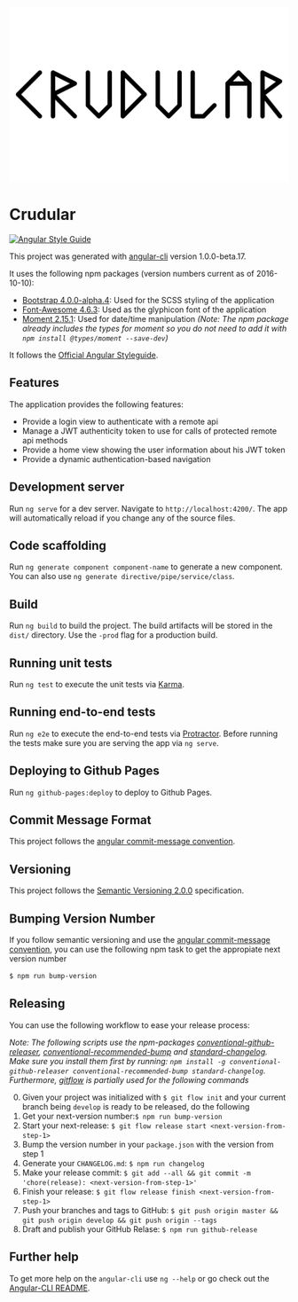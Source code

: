 ![Crudular](crudular.png)

# Crudular

[![Angular Style Guide](https://mgechev.github.io/angular2-style-guide/images/badge.svg)](https://angular.io/styleguide)

This project was generated with [angular-cli](https://github.com/angular/angular-cli) version 1.0.0-beta.17.

It uses the following npm packages (version numbers current as of 2016-10-10):

- [Bootstrap 4.0.0-alpha.4](https://www.npmjs.com/package/bootstrap): Used for the SCSS styling of the application
- [Font-Awesome 4.6.3](https://www.npmjs.com/package/font-awesome): Used as the glyphicon font of the application
- [Moment 2.15.1](https://www.npmjs.com/package/moment): Used for date/time manipulation *(Note: The npm package already includes the types for moment so you do not need to add it with `npm install @types/moment --save-dev`)*

It follows the [Official Angular Styleguide](https://angular.io/styleguide).

## Features

The application provides the following features:

- Provide a login view to authenticate with a remote api
- Manage a JWT authenticity token to use for calls of protected remote api methods
- Provide a home view showing the user information about his JWT token
- Provide a dynamic authentication-based navigation

## Development server

Run `ng serve` for a dev server. Navigate to `http://localhost:4200/`. The app will automatically reload if you change any of the source files.

## Code scaffolding

Run `ng generate component component-name` to generate a new component. You can also use `ng generate directive/pipe/service/class`.

## Build

Run `ng build` to build the project. The build artifacts will be stored in the `dist/` directory. Use the `-prod` flag for a production build.

## Running unit tests

Run `ng test` to execute the unit tests via [Karma](https://karma-runner.github.io).

## Running end-to-end tests

Run `ng e2e` to execute the end-to-end tests via [Protractor](http://www.protractortest.org/). 
Before running the tests make sure you are serving the app via `ng serve`.

## Deploying to Github Pages

Run `ng github-pages:deploy` to deploy to Github Pages.

## Commit Message Format

This project follows the [angular commit-message convention](https://github.com/conventional-changelog/conventional-changelog-angular/blob/master/convention.md).

## Versioning

This project follows the [Semantic Versioning 2.0.0](http://semver.org/) specification.

## Bumping Version Number

If you follow semantic versioning and use the [angular commit-message convention](https://github.com/conventional-changelog/conventional-changelog-angular/blob/master/convention.md), you can use the following npm task to get the appropiate next version number

```bash
$ npm run bump-version
```

## Releasing

You can use the following workflow to ease your release process:

*Note: The following scripts use the npm-packages [conventional-github-releaser](https://github.com/conventional-changelog/conventional-github-releaser), [conventional-recommended-bump](https://github.com/conventional-changelog/conventional-recommended-bump) and [standard-changelog](https://github.com/conventional-changelog/standard-changelog). Make sure you install them first by running: `npm install -g conventional-github-releaser conventional-recommended-bump standard-changelog`. Furthermore, [gitflow](https://github.com/nvie/gitflow) is partially used for the following commands*

0. Given your project was initialized with `$ git flow init` and your current branch being `develop` is ready to be released, do the following
1. Get your next-version number:`$ npm run bump-version`
2. Start your next-release: `$ git flow release start <next-version-from-step-1>`
3. Bump the version number in your `package.json` with the version from step 1
4. Generate your `CHANGELOG.md`: `$ npm run changelog`
5. Make your release commit: `$ git add --all && git commit -m 'chore(release): <next-version-from-step-1>'`
6. Finish your release: `$ git flow release finish <next-version-from-step-1>`
7. Push your branches and tags to GitHub: `$ git push origin master && git push origin develop && git push origin --tags`
8. Draft and publish your GitHub Relase: `$ npm run github-release`

## Further help

To get more help on the `angular-cli` use `ng --help` or go check out the [Angular-CLI README](https://github.com/angular/angular-cli/blob/master/README.md).
